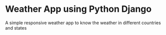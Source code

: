 # Weather App using Python Django
 A simple responsive weather app to know the weather in different countries and states
